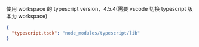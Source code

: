 使用 workspace 的 typescript version，4.5.4(需要 vscode 切换 typescript 版本为 workspace)

```json
{
  "typescript.tsdk": "node_modules/typescript/lib"
}
```
